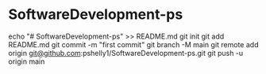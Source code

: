 # SoftwareDevelopment-ps
echo "# SoftwareDevelopment-ps" >> README.md
git init
git add README.md
git commit -m "first commit"
git branch -M main
git remote add origin git@github.com:pshelly1/SoftwareDevelopment-ps.git
git push -u origin main
